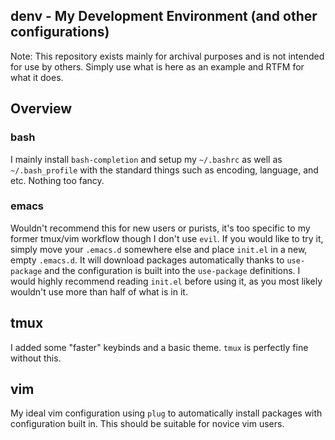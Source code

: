 ## denv - My Development Environment (and other configurations)

Note: This repository exists mainly for archival purposes and is not intended for use by others. 
Simply use what is here as an example and RTFM for what it does.


## Overview

### bash
I mainly install `bash-completion` and setup my `~/.bashrc` as well as `~/.bash_profile` with 
the standard things such as encoding, language, and etc. Nothing too fancy.

### emacs
Wouldn't recommend this for new users or purists, it's too specific to my former tmux/vim 
workflow though I don't use `evil`. If you would like to try it, simply move your `.emacs.d`
somewhere else and place `init.el` in a new, empty `.emacs.d`. It will download packages
automatically thanks to `use-package` and the configuration is built into the `use-package`
definitions. I would highly recommend reading `init.el` before using it, as you most likely 
wouldn't use more than half of what is in it.

## tmux
I added some "faster" keybinds and a basic theme. `tmux` is perfectly fine without this.

## vim
My ideal vim configuration using `plug` to automatically install packages with configuration
built in. This should be suitable for novice vim users.
